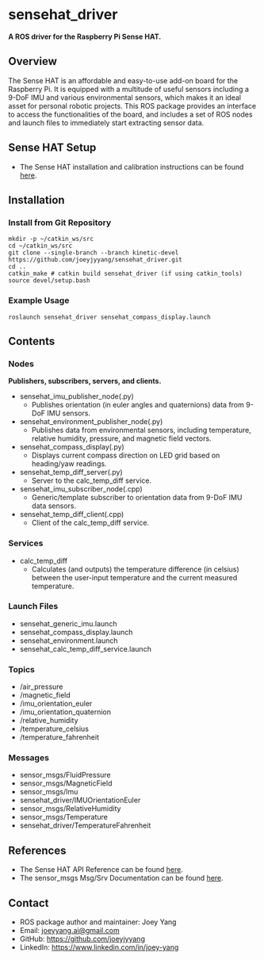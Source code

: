 # sensehat_driver
**A ROS driver for the Raspberry Pi Sense HAT.**
## Overview
The Sense HAT is an affordable and easy-to-use add-on board for the Raspberry Pi. It is equipped with a multitude of useful sensors including a 9-DoF IMU and various environmental sensors, which makes it an ideal asset for personal robotic projects. This ROS package provides an interface to access the functionalities of the board, and includes a set of ROS nodes and launch files to immediately start extracting sensor data.
## Sense HAT Setup 
- The Sense HAT installation and calibration instructions can be found [here](https://www.raspberrypi.org/documentation/hardware/sense-hat/).
## Installation
### Install from Git Repository
```
mkdir -p ~/catkin_ws/src
cd ~/catkin_ws/src
git clone --single-branch --branch kinetic-devel https://github.com/joeyjyyang/sensehat_driver.git
cd .. 
catkin_make # catkin build sensehat_driver (if using catkin_tools)
source devel/setup.bash
```
### Example Usage
```
roslaunch sensehat_driver sensehat_compass_display.launch
```
## Contents
### Nodes 
**Publishers, subscribers, servers, and clients.**
- sensehat_imu_publisher_node(.py)
	- Publishes orientation (in euler angles and quaternions) data from 9-DoF IMU sensors. 
- sensehat_environment_publisher_node(.py)
	- Publishes data from environmental sensors, including temperature, relative humidity, pressure, and magnetic field vectors.
- sensehat_compass_display(.py)
	- Displays current compass direction on LED grid based on heading/yaw readings.
- sensehat_temp_diff_server(.py)
	- Server to the calc_temp_diff service.
- sensehat_imu_subscriber_node(.cpp)
	- Generic/template subscriber to orientation data from 9-DoF IMU data sensors.
- sensehat_temp_diff_client(.cpp)
	- Client of the calc_temp_diff service.
### Services
- calc_temp_diff
	- Calculates (and outputs) the temperature difference (in celsius) between the user-input temperature and the current measured temperature.
### Launch Files
- sensehat_generic_imu.launch
- sensehat_compass_display.launch
- sensehat_environment.launch
- sensehat_calc_temp_diff_service.launch
### Topics
- /air_pressure
- /magnetic_field
- /imu_orientation_euler
- /imu_orientation_quaternion
- /relative_humidity
- /temperature_celsius
- /temperature_fahrenheit
### Messages
- sensor_msgs/FluidPressure
- sensor_msgs/MagneticField
- sensor_msgs/Imu
- sensehat_driver/IMUOrientationEuler
- sensor_msgs/RelativeHumidity
- sensor_msgs/Temperature
- sensehat_driver/TemperatureFahrenheit
## References
- The Sense HAT API Reference can be found [here](https://pythonhosted.org/sense-hat/api/).
- The sensor_msgs Msg/Srv Documentation can be found [here](http://docs.ros.org/kinetic/api/sensor_msgs/html/index-msg.html).
## Contact
- ROS package author and maintainer: Joey Yang
- Email: joeyyang.ai@gmail.com
- GitHub: https://github.com/joeyjyyang
- LinkedIn: https://www.linkedin.com/in/joey-yang


